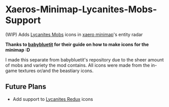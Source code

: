 # Xaeros-Minimap-Lycanites-Mobs-Support
(WIP) Adds [Lycanites Mobs](https://www.curseforge.com/minecraft/mc-mods/lycanites-mobs/) icons in [xaero minimap](https://www.curseforge.com/minecraft/mc-mods/xaeros-minimap)'s entity radar

**Thanks to [babybluetit](https://github.com/babybluetit/Xaeros-Minimap-Modded-Support) for their guide on how to make icons for the minimap :D**

I made this separate from babybluetit's repository due to the sheer amount of mobs and variety the mod contains.
All icons were made from the in-game textures or/and the beastiary icons.

## Future Plans
- Add support to [Lycanites Redux](https://www.curseforge.com/minecraft/texture-packs/lycanites-redux) icons

